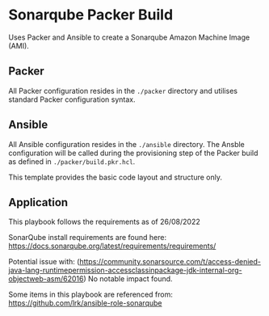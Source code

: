 # Sonarqube Packer Build

Uses Packer and Ansible to create a Sonarqube Amazon Machine Image (AMI).


## Packer

All Packer configuration resides in the `./packer` directory and utilises standard Packer configuration syntax.


## Ansible

All Ansible configuration resides in the `./ansible` directory. The Ansble configuration will be called during the provisioning step of the Packer build as defined in `./packer/build.pkr.hcl`.

This template provides the basic code layout and structure only.

## Application

This playbook follows the requirements as of 26/08/2022

SonarQube install requirements are found here:
https://docs.sonarqube.org/latest/requirements/requirements/

Potential issue with: (https://community.sonarsource.com/t/access-denied-java-lang-runtimepermission-accessclassinpackage-jdk-internal-org-objectweb-asm/62016)
No notable impact found.

Some items in this playbook are referenced from:
https://github.com/lrk/ansible-role-sonarqube